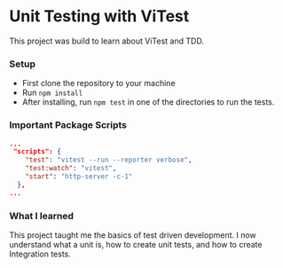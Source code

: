 # Unit Testing with ViTest
This project was build to learn about ViTest and TDD. 


### Setup
- First clone the repository to your machine
- Run `npm install`
- After installing, run `npm test` in one of the directories to run the tests.

### Important Package Scripts
```json:package.json
...
 "scripts": {
    "test": "vitest --run --reporter verbose",
    "test:watch": "vitest",
    "start": "http-server -c-1"
  },
...
```

### What I learned
This project taught me the basics of test driven development. I now understand what a unit is, how to create unit tests, and how to create Integration tests.

